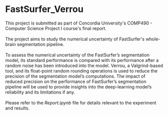 # FastSurfer_Verrou

This project is submitted as part of Concordia University's COMP490 - Computer Science Project I course's final report.
<br><br>
The project aims to study the numerical uncertainty of FastSurfer's whole-brain segmentation pipeline. <br><br>
To assess the numerical uncertainty of the FastSurfer’s segmentation model, its standard performance is compared with its performance after a random noise has been introduced into the model. 
Verrou, a Valgrind-based tool, and its float-point random rounding operations is used to reduce the precision of the segmentation model’s computations. 
The impact of reduced precision on the performance of FastSurfer’s segmentation pipeline will be used to provide insights into the deep-learning model’s reliability and its limitations if any.
<br><br>Please refer to the <i>Report.ipynb</i> file for details relevant to the experiment and results.

